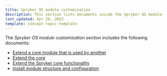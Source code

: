 ```yaml
---
title: Spryker OS module customisation
description: This section lists documents inside the Spryker OS module customisation section.
last_updated: Apr 26, 2023
template: concept-topic-template
---
```


The *Spryker OS module customisation* section includes the following documents:
* [Extend a core module that is used by another](/docs/scos/dev/back-end-development/extend-spryker/spryker-os-module-customisation/extend-a-core-module-that-is-used-by-another.html)
* [Extend the core](/docs/scos/dev/back-end-development/extend-spryker/spryker-os-module-customisation/extend-the-core.html)
* [Extend the Spryker core functionality](/docs/scos/dev/back-end-development/extend-spryker/spryker-os-module-customisation/extend-the-spryker-core-functionality.html)
* [Install module structure and configuration](/docs/scos/dev/back-end-development/extend-spryker/spryker-os-module-customisation/install-module-structure-and-configuration.html)
